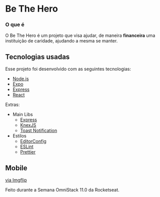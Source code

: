 # Be The Hero

### O que é

O Be The Hero é um projeto que visa ajudar, de maneira <b>financeira</b> uma instituição de caridade, ajudando a mesma se manter. 

## Tecnologias usadas
Esse projeto foi desenvolvido com as seguintes tecnologias:
- [Node.js](https://nodejs.org/en/)
- [Expo](https://expo.io/)
- [Express](https://expressjs.com/pt-br/)
- [React](https://pt-br.reactjs.org/)

Extras:

- Main Libs
  - [Express](https://expressjs.com/pt-br/)
  - [KnexJS](http://knexjs.org/)
  - [Toast Notification](https://github.com/jossmac/react-toast-notifications)
- Estilos
  - [EditorConfig](https://editorconfig.org/)
  - [ESLint](https://eslint.org/)
  - [Prettier](https://prettier.io/)

## Mobile

<a href="https://imgflip.com/gif/421s10">via Imgflip</a></p></div>


Feito durante a Semana OmniStack 11.0 da Rocketseat.
